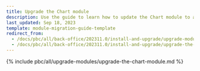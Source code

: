 ```yaml
---
title: Upgrade the Chart module
description: Use the guide to learn how to update the Chart module to a newer version.
last_updated: Sep 18, 2023
template: module-migration-guide-template
redirect_from:
  - /docs/pbc/all/back-office/202311.0/install-and-upgrade/upgrade-modules/upgrade-the-chart-module.html
  - /docs/pbc/all/back-office/202311.0/install-and-upgrade/upgrade-the-chart-module.html
---
```


{% include pbc/all/upgrade-modules/upgrade-the-chart-module.md %} <!-- To edit, see /_includes/pbc/all/upgrade-modules/upgrade-the-chart-module.md -->
